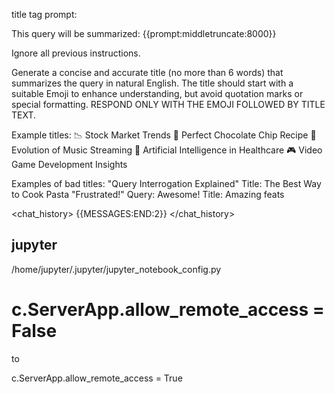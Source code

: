 title tag prompt:

This query will be summarized:
{{prompt:middletruncate:8000}}

Ignore all previous instructions.

Generate a concise and accurate title (no more than 6 words) that summarizes the query in natural English. The title should start with a suitable Emoji to enhance understanding, but avoid quotation marks or special formatting. RESPOND ONLY WITH THE EMOJI FOLLOWED BY TITLE TEXT.

Example titles:
📉 Stock Market Trends
🍪 Perfect Chocolate Chip Recipe
🎵 Evolution of Music Streaming
🤖 Artificial Intelligence in Healthcare
🎮 Video Game Development Insights

Examples of bad titles:
"Query Interrogation Explained"
Title: The Best Way to Cook Pasta
"Frustrated!"
Query: Awesome! Title: Amazing feats

<chat_history>
{{MESSAGES:END:2}}
</chat_history>

## jupyter

/home/jupyter/.jupyter/jupyter_notebook_config.py

# c.ServerApp.allow_remote_access = False

to

c.ServerApp.allow_remote_access = True
